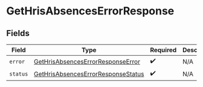 # GetHrisAbsencesErrorResponse


## Fields

| Field                                                                                           | Type                                                                                            | Required                                                                                        | Description                                                                                     |
| ----------------------------------------------------------------------------------------------- | ----------------------------------------------------------------------------------------------- | ----------------------------------------------------------------------------------------------- | ----------------------------------------------------------------------------------------------- |
| `error`                                                                                         | [GetHrisAbsencesErrorResponseError](../../models/shared/gethrisabsenceserrorresponseerror.md)   | :heavy_check_mark:                                                                              | N/A                                                                                             |
| `status`                                                                                        | [GetHrisAbsencesErrorResponseStatus](../../models/shared/gethrisabsenceserrorresponsestatus.md) | :heavy_check_mark:                                                                              | N/A                                                                                             |